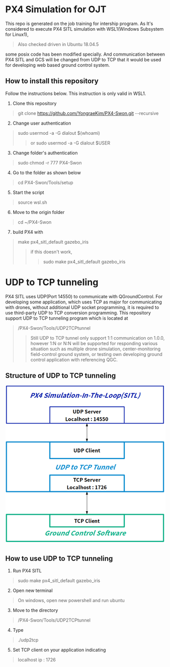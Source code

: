 # PX4 Simulation for OJT

This repo is generated on the job training for intership program.
As It's considered to execute PX4 SITL simulation with WSL1(Windows Subsystem for Linux1),
> Also checked driven in Ubuntu 18.04.5

some posix code has been modified specially. And communication between PX4 SITL and GCS will be changed from UDP to TCP that it would be used for developing web based ground control system.


## How to install this repository

Follow the instructions below.
This instruction is only valid in WSL1.

1. Clone this repository
>git clone https://github.com/YongraeKim/PX4-Swon.git --recursive

2. Change user authentication
>sudo usermod -a -G dialout $(whoami)
>> or sudo usermod -a -G dialout $USER

3. Change folder's authentication
>sudo chmod -r 777 PX4-Swon

4. Go to the folder as shown below
>cd PX4-Swon/Tools/setup

5. Start the script
>source wsl.sh

6. Move to the origin folder
>cd ~/PX4-Swon

7. build PX4 with
>make px4_sitl_default gazebo_iris
>>if this doesn't work,
>>>sudo make px4_sitl_default gazebo_iris


# UDP to TCP tunneling

PX4 SITL uses UDP(Port 14550) to communicate with QGroundControl. For developing some application, which uses TCP as major for communicating with drones, without additional UDP socket programming, it is required to use third-party UDP to TCP conversion programming.
This repository support UDP to TCP tunneling program which is located at
>/PX4-Swon/Tools/UDP2TCPtunnel
>> Still UDP to TCP tunnel only support 1:1 communication on 1.0.0, however 1:N or N:N will be supported for responding various situation such as multiple drone simulation, center-monitoring field-control ground system, or testing own developing ground control application with referencing QGC.

## Structure of UDP to TCP tunneling

![Position](./readme_pic/UDPtoTCP_Structure.png)

## How to use UDP to TCP tunneling

1. Run PX4 SITL
> sudo make px4_sitl_default gazebo_iris

2. Open new terminal
> On windows, open new powershell and run ubuntu

3. Move to the directory
> /PX4-Swon/Tools/UDP2TCPtunnel

4. Type
> ./udp2tcp

5. Set TCP client on your application indicating
> localhost ip : 1726
